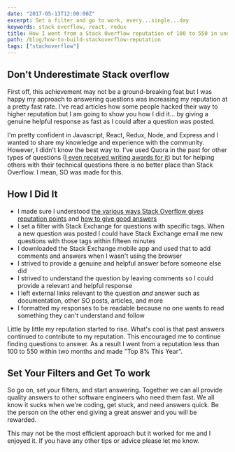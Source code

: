 ```yaml
---
date: "2017-05-13T12:00:00Z"
excerpt: Set a filter and go to work, every...single...day
keywords: stack overflow, react, redux
title: How I went from a Stack Overflow reputation of 100 to 550 in under two months
path: /blog/how-to-build-stackoverflow-reputation
tags: ["stackoverflow"]
---
```


## Don't Underestimate Stack overflow

First off, this achievement may not be a ground-breaking feat but I was happy my approach to answering questions was increasing my reputation at a pretty fast rate. I've read articles how some people hacked their way to higher reputation but I am going to show you how I did it... by giving a genuine helpful response as fast as I could after a question was posted.

I'm pretty confident in Javascript, React, Redux, Node, and Express and I wanted to share my knowledge and experience with the community. However, I didn't know the best way to. I've used Quora in the past for other types of questions ([I even received writing awards for it](https://www.quora.com/profile/Keith-Alpichi)) but for helping others with their technical questions there is no better place than Stack Overflow. I mean, SO was made for this.

## How I Did It

- I made sure I understood [the various ways Stack Overflow gives reputation points](https://stackoverflow.com/help/whats-reputation) and [how to give good answers](https://stackoverflow.com/help/how-to-answer)
- I set a filter with Stack Exchange for questions with specific tags. When a new question was posted I could have Stack Exchange email me new questions with those tags within fifteen minutes
- I downloaded the Stack Exchange mobile app and used that to add comments and answers when I wasn't using the browser
- I strived to provide a genuine and helpful answer before someone else did
- I strived to understand the question by leaving comments so I could provide a relevant and helpful response
- I left external links relevant to the question *and* answer such as documentation, other SO posts, articles, and more
- I formatted my responses to be readable because no one wants to read something they can't understand and follow

Little by little my reputation started to rise. What's cool is that past answers continued to contribute to my reputation. This encouraged me to continue finding questions to answer. As a result I went from a reputation less than 100 to 550 within two months and made "Top 8% This Year".

## Set Your Filters and Get To work

So go on, set your filters, and start answering. Together we can all provide quality answers to other software engineers who need them fast. We all know it sucks when we're coding, get stuck, and need answers quick. Be the person on the other end giving a great answer and you will be rewarded.

This may not be the most efficient approach but it worked for me and I enjoyed it. If you have any other tips or advice please let me know.
